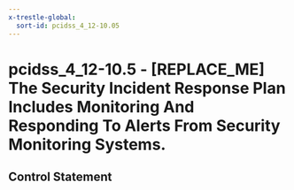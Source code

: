 ```yaml
---
x-trestle-global:
  sort-id: pcidss_4_12-10.05
---
```


# pcidss_4_12-10.5 - \[REPLACE_ME\] The Security Incident Response Plan Includes Monitoring And Responding To Alerts From Security Monitoring Systems.

## Control Statement
